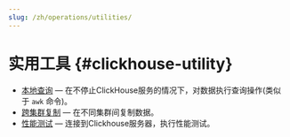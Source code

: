 ```yaml
---
slug: /zh/operations/utilities/
---
```

# 实用工具 {#clickhouse-utility}

-   [本地查询](clickhouse-local.md) —  在不停止ClickHouse服务的情况下，对数据执行查询操作(类似于 `awk` 命令)。
-   [跨集群复制](clickhouse-copier.md) —  在不同集群间复制数据。
-   [性能测试](clickhouse-benchmark.md) — 连接到Clickhouse服务器，执行性能测试。


